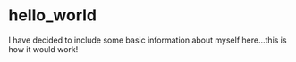 # hello_world
I have decided to include some basic information about myself here...this is how it would work!
